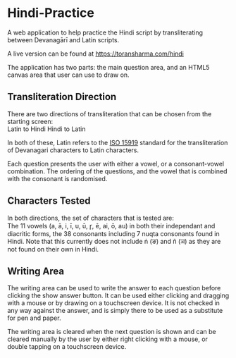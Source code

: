 # Hindi-Practice
A web application to help practice the Hindi script by transliterating between Devanagārī and Latin scripts.

A live version can be found at https://toransharma.com/hindi

The application has two parts: the main question area, and an HTML5 canvas area that user can use to draw on.

## Transliteration Direction
There are two directions of transliteration that can be chosen from the starting screen:  
Latin to Hindi
Hindi to Latin

In both of these, Latin refers to the [ISO 15919](https://en.wikipedia.org/wiki/ISO_15919) standard for the transliteration of Devanagari 
characters to Latin characters.

Each question presents the user with either a vowel, or a consonant-vowel combination. The ordering of the questions, 
and the vowel that is combined with the consonant is randomised.

## Characters Tested
In both directions, the set of characters that is tested are:  
The 11 vowels (a, ā, i, ī, u, ū, r̥, ē, ai, ō, au) in both their independant and diacritic forms, 
the 38 consonants including 7 nuqta consonants found in Hindi.
Note that this currently does not include ṅ (ङ) and ñ (ञ) as they are not found on their own in Hindi.

## Writing Area
The writing area can be used to write the answer to each question before clicking the show answer button.
It can be used either clicking and dragging with a mouse or by drawing on a touchscreen device.
It is not checked in any way against the answer, and is simply there to be used as a substitute for pen and paper.

The writing area is cleared when the next question is shown and can be cleared manually by the user by either right clicking with a mouse,
or double tapping on a touchscreen device.
